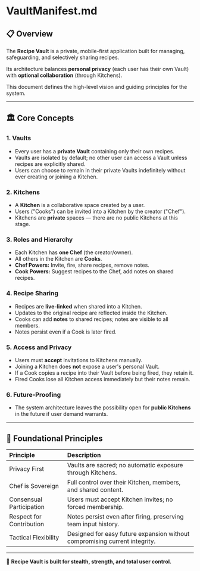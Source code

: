 # VaultManifest.md

## 📋 Overview

The **Recipe Vault** is a private, mobile-first application built for managing, safeguarding, and selectively sharing recipes.

Its architecture balances **personal privacy** (each user has their own Vault) with **optional collaboration** (through Kitchens).

This document defines the high-level vision and guiding principles for the system.

---

## 🏛 Core Concepts

### 1. **Vaults**

- Every user has a **private Vault** containing only their own recipes.
- Vaults are isolated by default; no other user can access a Vault unless recipes are explicitly shared.
- Users can choose to remain in their private Vaults indefinitely without ever creating or joining a Kitchen.

### 2. **Kitchens**

- A **Kitchen** is a collaborative space created by a user.
- Users ("Cooks") can be invited into a Kitchen by the creator ("Chef").
- Kitchens are **private** spaces — there are no public Kitchens at this stage.

### 3. **Roles and Hierarchy**

- Each Kitchen has **one Chef** (the creator/owner).
- All others in the Kitchen are **Cooks**.
- **Chef Powers:** Invite, fire, share recipes, remove notes.
- **Cook Powers:** Suggest recipes to the Chef, add notes on shared recipes.

### 4. **Recipe Sharing**

- Recipes are **live-linked** when shared into a Kitchen.
- Updates to the original recipe are reflected inside the Kitchen.
- Cooks can add **notes** to shared recipes; notes are visible to all members.
- Notes persist even if a Cook is later fired.

### 5. **Access and Privacy**

- Users must **accept** invitations to Kitchens manually.
- Joining a Kitchen does **not** expose a user's personal Vault.
- If a Cook copies a recipe into their Vault before being fired, they retain it.
- Fired Cooks lose all Kitchen access immediately but their notes remain.

### 6. **Future-Proofing**

- The system architecture leaves the possibility open for **public Kitchens** in the future if user demand warrants.

---

## 📜 Foundational Principles

| Principle | Description |
|:---|:---|
| Privacy First | Vaults are sacred; no automatic exposure through Kitchens. |
| Chef is Sovereign | Full control over their Kitchen, members, and shared content. |
| Consensual Participation | Users must accept Kitchen invites; no forced membership. |
| Respect for Contribution | Notes persist even after firing, preserving team input history. |
| Tactical Flexibility | Designed for easy future expansion without compromising current integrity. |

---

🔧 **Recipe Vault is built for stealth, strength, and total user control.**
